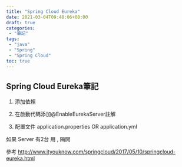 ```yaml
---
title: "Spring Cloud Eureka"
date: 2021-03-04T09:48:06+08:00
draft: true
categories:
 - "筆記"
tags:
 - "java"
 - "Spring"
 - "Spring Cloud"
toc: true
---
```


## Spring Cloud Eureka筆記
<!--more-->


1. 添加依賴

2. 在啟動代碼添加@EnableEurekaServer註解

3. 配置文件 application.properties OR application.yml

如果 Server 有2台 用 , 隔開



參考
http://www.ityouknow.com/springcloud/2017/05/10/springcloud-eureka.html
